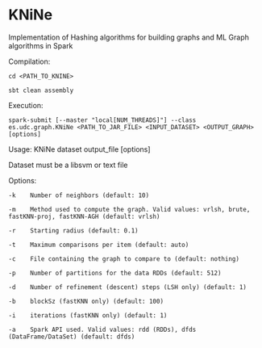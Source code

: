 # KNiNe
Implementation of Hashing algorithms for building graphs and ML Graph algorithms in Spark

Compilation:

    cd <PATH_TO_KNINE>

    sbt clean assembly

Execution:

    spark-submit [--master "local[NUM_THREADS]"] --class es.udc.graph.KNiNe <PATH_TO_JAR_FILE> <INPUT_DATASET> <OUTPUT_GRAPH> [options]

Usage: KNiNe dataset output_file [options]

Dataset must be a libsvm or text file

Options:

    -k    Number of neighbors (default: 10)
    
    -m    Method used to compute the graph. Valid values: vrlsh, brute, fastKNN-proj, fastKNN-AGH (default: vrlsh)
    
    -r    Starting radius (default: 0.1)
    
    -t    Maximum comparisons per item (default: auto)
    
    -c    File containing the graph to compare to (default: nothing)
    
    -p    Number of partitions for the data RDDs (default: 512)
    
    -d    Number of refinement (descent) steps (LSH only) (default: 1)
    
    -b    blockSz (fastKNN only) (default: 100)
    
    -i    iterations (fastKNN only) (default: 1)

    -a    Spark API used. Valid values: rdd (RDDs), dfds (DataFrame/DataSet) (default: dfds)